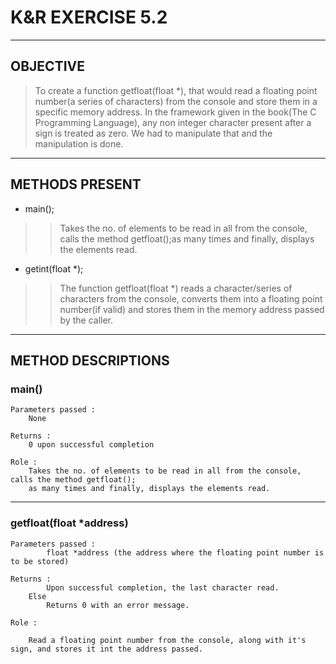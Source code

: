# K&R EXERCISE 5.2

----							
## OBJECTIVE

>To create a function getfloat(float *), that would read a floating point number(a series of characters) from the console and store them in a specific memory address. 
In the framework given in the book(The C Programming Language), any non integer character present after a sign is treated as zero. 
We had to manipulate that and the manipulation is done.

----
## METHODS PRESENT

* main();

>>Takes the no. of elements to be read in all from the console, calls the method getfloat();as many times and finally, displays the elements read.
			
* getint(float *);
			
>>The function getfloat(float *) reads a character/series of characters from the console, converts them into a floating point number(if valid) and stores them in the memory address passed by the caller.

----
## METHOD DESCRIPTIONS
### main()         

	Parameters passed :
		None

	Returns :
		0 upon successful completion 

	Role :
		Takes the no. of elements to be read in all from the console, calls the method getfloat();
		as many times and finally, displays the elements read.

----
### getfloat(float *address)

	Parameters passed : 
			float *address (the address where the floating point number is to be stored)

	Returns :
			Upon successful completion, the last character read.
		Else
			Returns 0 with an error message.

	Role :

		Read a floating point number from the console, along with it's sign, and stores it int the address passed.
